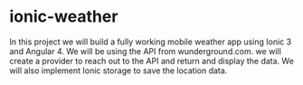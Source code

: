 # ionic-weather

In this project we will build a fully working mobile weather app using Ionic 3 and Angular 4. 
We will be using the API from wunderground.com. 
we will create a provider to reach out to the API and return and display the data. 
We will also implement Ionic storage to save the location data.
